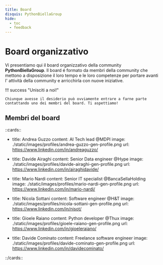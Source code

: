 ```yaml
---
title: Board
disquis: PythonBiellaGroup
hide:
  - toc
  - feedback
---
```


# Board organizzativo

Vi presentiamo qui il board organizzativo della community **PythonBiellaGroup**. Il board é formato da membri della community che mettono a disposizione il loro tempo e le loro competenze per portare avanti l' attività della community e arricchirla con nuove iniziative.

!!! success "Unisciti a noi!"

    Chiunque avesse il desiderio può ovviamente entrare a farne parte contattando uno dei membri del board. Ti aspettiamo!

## Membri del board

::cards::

- title: Andrea Guzzo
  content: AI Tech lead @MDPI
  image: ./static/images/profiles/andrea-guzzo-gen-profile.png
  url: https://www.linkedin.com/in/andreaguzzo/

- title: Davide Airaghi
  content: Senior Data engineer @Hype
  image: ./static/images/profiles/davide-airaghi-gen-profile.png
  url: https://www.linkedin.com/in/airaghidavide/

- title: Mario Nardi
  content: Senior IT specialist @BancaSellaHolding
  image: ./static/images/profiles/mario-nardi-gen-profile.png
  url: https://www.linkedin.com/in/mario-nardi/

- title: Nicola Sottani
  content: Software engineer @H&T
  image: ./static/images/profiles/nicola-sottani-gen-profile.png
  url: https://www.linkedin.com/in/nisot/

- title: Gioele Raiano
  content: Python developer @Thux
  image: ./static/images/profiles/gioele-raiano-gen-profile.png
  url: https://www.linkedin.com/in/gioeleraiano/

- title: Davide Cominato
  content: Freelance software engineer
  image: ./static/images/profiles/davide-cominato-gen-profile.png
  url: https://www.linkedin.com/in/davidecominato/

::/cards::
